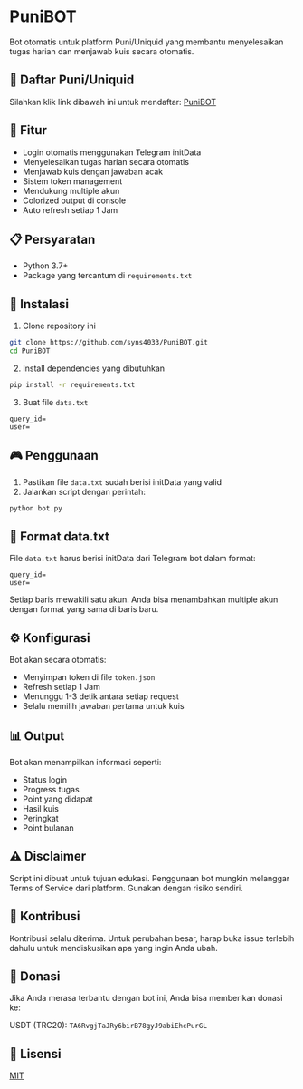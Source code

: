 # PuniBOT
Bot otomatis untuk platform Puni/Uniquid yang membantu menyelesaikan tugas harian dan menjawab kuis secara otomatis.

## 🎯 Daftar Puni/Uniquid
Silahkan klik link dibawah ini untuk mendaftar:
[PuniBOT](https://t.me/uniquidpunibot/uniquid?startapp=900266905)

## 🚀 Fitur
- Login otomatis menggunakan Telegram initData
- Menyelesaikan tugas harian secara otomatis
- Menjawab kuis dengan jawaban acak
- Sistem token management
- Mendukung multiple akun
- Colorized output di console
- Auto refresh setiap 1 Jam

## 📋 Persyaratan
- Python 3.7+
- Package yang tercantum di `requirements.txt`

## 🔧 Instalasi
1. Clone repository ini
```bash
git clone https://github.com/syns4033/PuniBOT.git
cd PuniBOT
```

2. Install dependencies yang dibutuhkan
```bash
pip install -r requirements.txt
```

3. Buat file `data.txt` 
```
query_id=
user=
```

## 🎮 Penggunaan
1. Pastikan file `data.txt` sudah berisi initData yang valid
2. Jalankan script dengan perintah:
```bash
python bot.py
```

## 📝 Format data.txt
File `data.txt` harus berisi initData dari Telegram bot dalam format:
```
query_id=
user=
```
Setiap baris mewakili satu akun. Anda bisa menambahkan multiple akun dengan format yang sama di baris baru.

## ⚙️ Konfigurasi
Bot akan secara otomatis:
- Menyimpan token di file `token.json`
- Refresh setiap 1 Jam
- Menunggu 1-3 detik antara setiap request
- Selalu memilih jawaban pertama untuk kuis

## 📊 Output
Bot akan menampilkan informasi seperti:
- Status login
- Progress tugas
- Point yang didapat
- Hasil kuis
- Peringkat
- Point bulanan

## ⚠️ Disclaimer
Script ini dibuat untuk tujuan edukasi. Penggunaan bot mungkin melanggar Terms of Service dari platform. Gunakan dengan risiko sendiri.

## 🤝 Kontribusi
Kontribusi selalu diterima. Untuk perubahan besar, harap buka issue terlebih dahulu untuk mendiskusikan apa yang ingin Anda ubah.

## 💝 Donasi
Jika Anda merasa terbantu dengan bot ini, Anda bisa memberikan donasi ke:

USDT (TRC20): `TA6RvgjTaJRy6birB78gyJ9abiEhcPurGL`

## 📄 Lisensi
[MIT](https://choosealicense.com/licenses/mit/)